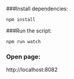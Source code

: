 ###Install dependencies:

`npm install`


###Run the script:

`npm run watch`


### Open page:
http://localhost:8082
